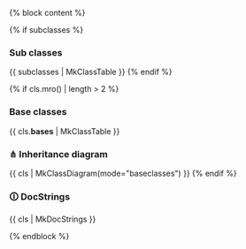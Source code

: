 {% block content %}

{% if subclasses %}
### Sub classes
{{ subclasses | MkClassTable }}
{% endif %}

{% if cls.mro() | length > 2 %}
### Base classes
{{ cls.__bases__ | MkClassTable }}
### ⋔ Inheritance diagram
{{ cls | MkClassDiagram(mode="baseclasses") }}
{% endif %}

### 🛈 DocStrings

{{ cls | MkDocStrings }}

{% endblock %}
